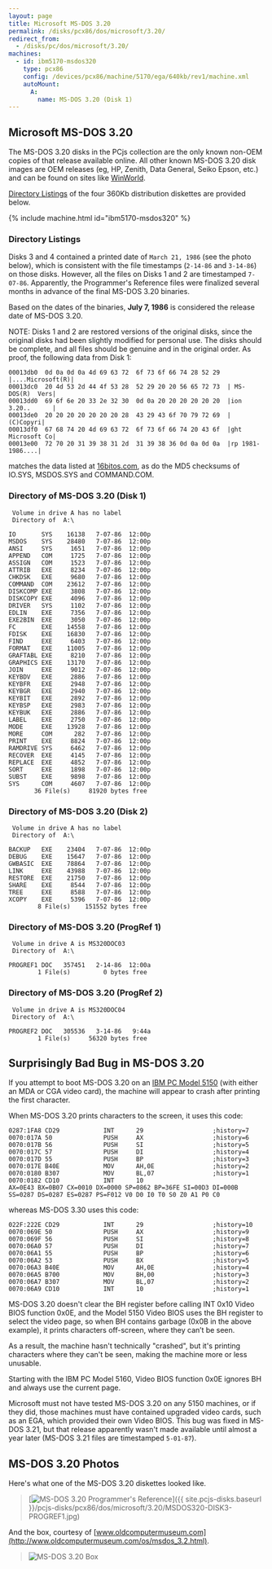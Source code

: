 ```yaml
---
layout: page
title: Microsoft MS-DOS 3.20
permalink: /disks/pcx86/dos/microsoft/3.20/
redirect_from:
  - /disks/pc/dos/microsoft/3.20/
machines:
  - id: ibm5170-msdos320
    type: pcx86
    config: /devices/pcx86/machine/5170/ega/640kb/rev1/machine.xml
    autoMount:
      A:
        name: MS-DOS 3.20 (Disk 1)
---
```


Microsoft MS-DOS 3.20
---------------------

The MS-DOS 3.20 disks in the PCjs collection are the only known non-OEM copies of that release
available online.  All other known MS-DOS 3.20 disk images are OEM releases (eg, HP, Zenith, Data General,
Seiko Epson, etc.) and can be found on sites like [WinWorld](https://winworldpc.com/product/ms-dos/320).

[Directory Listings](#directory-listings) of the four 360Kb distribution diskettes are provided below.

{% include machine.html id="ibm5170-msdos320" %}

### Directory Listings

Disks 3 and 4 contained a printed date of `March 21, 1986` (see the photo below), which is consistent with
the file timestamps (`2-14-86` and `3-14-86`) on those disks.  However, all the files on Disks 1 and 2 are
timestamped `7-07-86`.  Apparently, the Programmer's Reference files were finalized several months in advance
of the final MS-DOS 3.20 binaries.

Based on the dates of the binaries, **July 7, 1986** is considered the release date of MS-DOS 3.20.

NOTE: Disks 1 and 2 are restored versions of the original disks, since the original disks had been slightly
modified for personal use.  The disks should be complete, and all files should be genuine and in the original
order.  As proof, the following data from Disk 1:

	00013db0  0d 0a 0d 0a 4d 69 63 72  6f 73 6f 66 74 28 52 29  |....Microsoft(R)|
	00013dc0  20 4d 53 2d 44 4f 53 28  52 29 20 20 56 65 72 73  | MS-DOS(R)  Vers|
	00013dd0  69 6f 6e 20 33 2e 32 30  0d 0a 20 20 20 20 20 20  |ion 3.20..      |
	00013de0  20 20 20 20 20 20 20 28  43 29 43 6f 70 79 72 69  |       (C)Copyri|
	00013df0  67 68 74 20 4d 69 63 72  6f 73 6f 66 74 20 43 6f  |ght Microsoft Co|
	00013e00  72 70 20 31 39 38 31 2d  31 39 38 36 0d 0a 0d 0a  |rp 1981-1986....|

matches the data listed at [16bitos.com](http://16bitos.com/320ms.htm), as do the MD5 checksums of IO.SYS,
MSDOS.SYS and COMMAND.COM.

### Directory of MS-DOS 3.20 (Disk 1)

	 Volume in drive A has no label
	 Directory of  A:\
	
	IO       SYS    16138   7-07-86  12:00p
	MSDOS    SYS    28480   7-07-86  12:00p
	ANSI     SYS     1651   7-07-86  12:00p
	APPEND   COM     1725   7-07-86  12:00p
	ASSIGN   COM     1523   7-07-86  12:00p
	ATTRIB   EXE     8234   7-07-86  12:00p
	CHKDSK   EXE     9680   7-07-86  12:00p
	COMMAND  COM    23612   7-07-86  12:00p
	DISKCOMP EXE     3808   7-07-86  12:00p
	DISKCOPY EXE     4096   7-07-86  12:00p
	DRIVER   SYS     1102   7-07-86  12:00p
	EDLIN    EXE     7356   7-07-86  12:00p
	EXE2BIN  EXE     3050   7-07-86  12:00p
	FC       EXE    14558   7-07-86  12:00p
	FDISK    EXE    16830   7-07-86  12:00p
	FIND     EXE     6403   7-07-86  12:00p
	FORMAT   EXE    11005   7-07-86  12:00p
	GRAFTABL EXE     8210   7-07-86  12:00p
	GRAPHICS EXE    13170   7-07-86  12:00p
	JOIN     EXE     9012   7-07-86  12:00p
	KEYBDV   EXE     2886   7-07-86  12:00p
	KEYBFR   EXE     2948   7-07-86  12:00p
	KEYBGR   EXE     2940   7-07-86  12:00p
	KEYBIT   EXE     2892   7-07-86  12:00p
	KEYBSP   EXE     2983   7-07-86  12:00p
	KEYBUK   EXE     2886   7-07-86  12:00p
	LABEL    EXE     2750   7-07-86  12:00p
	MODE     EXE    13928   7-07-86  12:00p
	MORE     COM      282   7-07-86  12:00p
	PRINT    EXE     8824   7-07-86  12:00p
	RAMDRIVE SYS     6462   7-07-86  12:00p
	RECOVER  EXE     4145   7-07-86  12:00p
	REPLACE  EXE     4852   7-07-86  12:00p
	SORT     EXE     1898   7-07-86  12:00p
	SUBST    EXE     9898   7-07-86  12:00p
	SYS      COM     4607   7-07-86  12:00p
	       36 File(s)     81920 bytes free

### Directory of MS-DOS 3.20 (Disk 2)

	 Volume in drive A has no label
	 Directory of  A:\
	
	BACKUP   EXE    23404   7-07-86  12:00p
	DEBUG    EXE    15647   7-07-86  12:00p
	GWBASIC  EXE    78864   7-07-86  12:00p
	LINK     EXE    43988   7-07-86  12:00p
	RESTORE  EXE    21750   7-07-86  12:00p
	SHARE    EXE     8544   7-07-86  12:00p
	TREE     EXE     8588   7-07-86  12:00p
	XCOPY    EXE     5396   7-07-86  12:00p
	        8 File(s)    151552 bytes free

### Directory of MS-DOS 3.20 (ProgRef 1)

	 Volume in drive A is MS320DOC03 
	 Directory of  A:\
	
	PROGREF1 DOC   357451   2-14-86  12:00a
	        1 File(s)         0 bytes free

### Directory of MS-DOS 3.20 (ProgRef 2)

	 Volume in drive A is MS320DOC04 
	 Directory of  A:\
	
	PROGREF2 DOC   305536   3-14-86   9:44a
	        1 File(s)     56320 bytes free

Surprisingly Bad Bug in MS-DOS 3.20
-----------------------------------

If you attempt to boot MS-DOS 3.20 on an [IBM PC Model 5150](/devices/pcx86/machine/5150/cga/384kb/debugger/)
(with either an MDA or CGA video card), the machine will appear to crash after printing the first character.

When MS-DOS 3.20 prints characters to the screen, it uses this code:

	0287:1FA8 CD29            INT      29                   ;history=7
	0070:017A 50              PUSH     AX                   ;history=6
	0070:017B 56              PUSH     SI                   ;history=5
	0070:017C 57              PUSH     DI                   ;history=4
	0070:017D 55              PUSH     BP                   ;history=3
	0070:017E B40E            MOV      AH,0E                ;history=2
	0070:0180 B307            MOV      BL,07                ;history=1
	0070:0182 CD10            INT      10
	AX=0E43 BX=0B07 CX=0010 DX=0000 SP=0862 BP=36FE SI=00D3 DI=000B 
	SS=0287 DS=0287 ES=0287 PS=F012 V0 D0 I0 T0 S0 Z0 A1 P0 C0 

whereas MS-DOS 3.30 uses this code:

	022F:222E CD29            INT      29                   ;history=10
	0070:069E 50              PUSH     AX                   ;history=9
	0070:069F 56              PUSH     SI                   ;history=8
	0070:06A0 57              PUSH     DI                   ;history=7
	0070:06A1 55              PUSH     BP                   ;history=6
	0070:06A2 53              PUSH     BX                   ;history=5
	0070:06A3 B40E            MOV      AH,0E                ;history=4
	0070:06A5 B700            MOV      BH,00                ;history=3
	0070:06A7 B307            MOV      BL,07                ;history=2
	0070:06A9 CD10            INT      10                   ;history=1

MS-DOS 3.20 doesn't clear the BH register before calling INT 0x10 Video BIOS function 0x0E, and the Model 5150 Video
BIOS uses the BH register to select the video page, so when BH contains garbage (0x0B in the above example), it prints
characters off-screen, where they can’t be seen.

As a result, the machine hasn't technically "crashed", but it's printing characters where they can't be seen, making
the machine more or less unusable.

Starting with the IBM PC Model 5160, Video BIOS function 0x0E ignores BH and always use the current page.

Microsoft must not have tested MS-DOS 3.20 on any 5150 machines, or if they did, those machines must have contained
upgraded video cards, such as an EGA, which provided their own Video BIOS.  This bug was fixed in MS-DOS 3.21,
but that release apparently wasn't made available until almost a year later (MS-DOS 3.21 files are timestamped
`5-01-87`).

MS-DOS 3.20 Photos
------------------

Here's what one of the MS-DOS 3.20 diskettes looked like.

> [![MS-DOS 3.20 Programmer's Reference](MSDOS320-DISK3-PROGREF1-thumb.jpg)]({{ site.pcjs-disks.baseurl }}/pcjs-disks/pcx86/dos/microsoft/3.20/MSDOS320-DISK3-PROGREF1.jpg)

And the box, courtesy of [www.oldcomputermuseum.com](http://www.oldcomputermuseum.com/os/msdos_3.2.html).

> ![MS-DOS 3.20 Box](MSDOS320-BOX.jpg)
